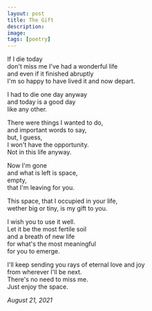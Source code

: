 ```yaml
---
layout: post
title: The Gift
description:
image:
tags: [poetry]
---
```




If I die today <br>
don't miss me 
I've had a wonderful life <br>
and even if it finished abruptly <br>
I'm so happy to have lived it 
and now depart.

I had to die one day anyway <br>
and today is a good day <br>
like any other.

There were things I wanted to do, <br>
and important words to say, <br>
but, I guess, <br>
I won't have the opportunity. <br>
Not in this life anyway.

Now I'm gone <br>
and what is left is space, <br>
empty, <br>
that I'm leaving for you.

This space, that I occupied in your life,<br>
wether big or tiny, is my gift to you.

I wish you to use it well. <br>
Let it be the most fertile soil <br>
and a breath of new life <br>
for what's the most meaningful<br>
for you to emerge.

I'll keep sending you rays of eternal love and joy <br>
from wherever I'll be next. <br>
There's no need to miss me. <br>
Just enjoy the space.


*August 21, 2021*